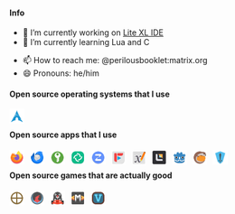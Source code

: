 <!-- SHIELDS -->
<!-- http://shields.io -->

#### Info
<!-- - 🔭 I’m currently working on [Lite XL Project Template Manager](https://github.com/PerilousBooklet/lite-xl-ptm) -->
- 🔭 I’m currently working on [Lite XL IDE](https://github.com/PerilousBooklet/lite-xl-ide)
- 🌱 I’m currently learning Lua and C
<!-- - 👯 I’m looking to collaborate on ? -->
<!-- - 🤔 I’m looking for help with documenting Lite XL -->
<!-- - 💬 Ask me about Arch Linux, ? -->
- 📫 How to reach me: @perilousbooklet:matrix.org
- 😄 Pronouns: he/him

#### Open source operating systems that I use
[<img align="left" alt="Arch Linux" width="26px" src="./icons/arch.svg" style="padding-right:10px;" />][arch]

<br />

<!-- #### Open source services that I use -->
<!-- [Fontello](https://fontello.com/) -->
<!-- [Excalidraw](https://excalidraw.com/) -->

#### Open source apps that I use
[<img align="left" alt="Firefox" width="26px" src="./icons/firefox.svg" style="padding-right:10px;" />][firefox]
[<img align="left" alt="Thunderbird" width="26px" src="./icons/thunderbird.svg" style="padding-right:10px;" />][thunderbird]
[<img align="left" alt="KeepassXC" width="26px" src="./icons/keepassxc.svg" style="padding-right:10px;" />][keepassxc]
[<img align="left" alt="Element Desktop" width="26px" src="./icons/element-desktop-bin.svg" style="padding-right:10px;" />][element-desktop]
[<img align="left" alt="Zulip" width="26px" src="./icons/zulip.svg" style="padding-right:10px;" />][zulip]
[<img align="left" alt="FreeTube" width="26px" src="./icons/freetube-bin.svg" style="padding-right:10px;" />][freetube]
[<img align="left" alt="Xournal++" width="26px" src="./icons/xournalpp.svg" style="padding-right:10px;" />][xournalpp]
[<img align="left" alt="Lite XL" width="26px" src="./icons/lite-xl.svg" style="padding-right:10px;" />][lite-xl]
[<img align="left" alt="Godot" width="26px" src="./icons/godot.svg" style="padding-right:10px;" />][godot]
[<img align="left" alt="Lutris" width="26px" src="./icons/lutris.svg" style="padding-right:10px;" />][lutris]
[<img align="left" alt="Heroic Games Launcher" width="26px" src="./icons/heroic-games-launcher.svg" style="padding-right:10px;" />][heroic-games-launcher]

<br />

<!-- #### Programming languages that I use -->
<!-- <p> -->
<!--   [<img align="left" alt="C++" width="26px" src="./icons/cpp.svg" style="padding-right:10px;" />][cpp] -->
<!--   [<img align="left" alt="Java" width="26px" src="./icons/java.svg" style="padding-right:10px;" />][java] -->
<!--   [<img align="left" alt="Bash" width="26px" src="./icons/bash.svg" style="padding-right:10px;" />][bash] -->
<!--   [<img align="left" alt="TeX" width="26px" src="./icons/tex.svg" style="padding-right:10px;" />][tex] -->
<!--   [<img align="left" alt="R" width="26px" src="./icons/r.svg" style="padding-right:10px;" />][r] -->
<!--   [<img align="left" alt="Lua" width="26px" src="./icons/lua.svg" style="padding-right:10px;" />][lua] -->
<!--   [<img align="left" alt="HTML" width="26px" src="./icons/html.svg" style="padding-right:10px;" />][html] -->
<!--   [<img align="left" alt="CSS" width="26px" src="./icons/css.svg" style="padding-right:10px;" />][css] -->
<!-- </p> -->

<!-- #### Tools that I use -->
<!-- <p> -->
<!--   [<img align="left" alt="Git" width="26px" src="./icons/git.svg" style="padding-right:10px;" />][git] -->
<!--   [<img align="left" alt="SSH" width="26px" src="./icons/ssh.svg" style="padding-right:10px;" />][ssh] -->
<!--   [<img align="left" alt="Tmux" width="26px" src="./icons/tmux.svg" style="padding-right:10px;" />][tmux] -->
<!--   [<img align="left" alt="Docker" width="26px" src="./icons/docker.svg" style="padding-right:10px;" />][docker] -->
<!-- </p> -->

<!-- <br /> -->

#### Open source games that are actually good
[<img align="left" alt="0AD" width="26px" src="./icons/0ad.svg" style="padding-right:10px;" />][0ad]
[<img align="left" alt="Xonotic" width="26px" src="./icons/xonotic.svg" style="padding-right:10px;" />][xonotic]
[<img align="left" alt="SuperTuxKart" width="26px" src="./icons/supertuxkart.svg" style="padding-right:10px;" />][supertuxkart]
[<img align="left" alt="Mindustry" width="26px" src="./icons/mindustry.svg" style="padding-right:10px;" />][mindustry]
[<img align="left" alt="Veloren" width="26px" src="./icons/veloren.svg" style="padding-right:10px;" />][veloren]

<!-- Bibliography -->

<!-- Operating systems -->
[arch]: https://archlinux.org/
[linux-mint]: https://www.linuxmint.com/

<!-- Apps -->
[firefox]: https://www.mozilla.org/en-US/firefox/new/
[thunderbird]: https://www.thunderbird.net/en-US/
[keepassxc]: https://keepassxc.org/
[element-desktop]: https://element.io/
[zulip]: https://zulip.com/
[freetube]: https://freetubeapp.io/
[xournalpp]: https://xournalpp.github.io/
[lite-xl]: https://lite-xl.com/
[godot]: https://godotengine.org/
[lutris]: https://lutris.net/
[heroic-games-launcher]: https://heroicgameslauncher.com/

[0ad]: https://play0ad.com/
[xonotic]: https://xonotic.org/
[supertuxkart]: https://supertuxkart.net/Main_Page
[mindustry]: https://mindustrygame.github.io/
[veloren]: https://veloren.net/

<!-- Programming Languages -->
[cpp]: 
[java]: 
[bash]: 
[lua]: 
[tex]: 
[r]: 
[html]: 
[css]: 

<!-- Tools -->
[git]: 
[ssh]: 
[tmux]: 
[docker]: 

<!-- Hardware -->
[laptop]: https://laptopwithlinux.com/
[zimaboard216]: https://shop.zimaboard.com/products/zimaboard-single-board-server

<!-- Books -->
<!-- [b1]:  -->
 
<!--
**PerilousBooklet/PerilousBooklet** is a ✨ _special_ ✨ repository because its `README.md` (this file) appears on your GitHub profile.

Here are some ideas to get you started:

- 🔭 I’m currently working on ...
- 🌱 I’m currently learning ...
- 👯 I’m looking to collaborate on ...
- 🤔 I’m looking for help with ...
- 💬 Ask me about ...
- 📫 How to reach me: ...
- 😄 Pronouns: ...
- ⚡ Fun fact: ...
-->
